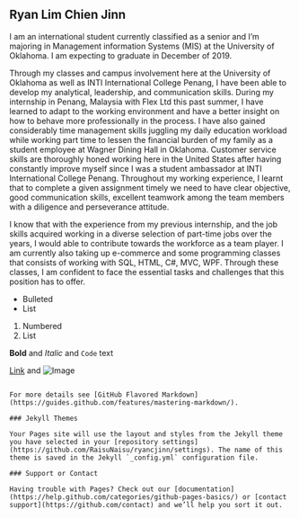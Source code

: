 ## Ryan Lim Chien Jinn

I am an international student currently classified as a senior and I’m majoring in Management information Systems (MIS) at the University of Oklahoma. I am expecting to graduate in December of 2019. 

Through my classes and campus involvement here at the University of Oklahoma as well as INTI International College Penang, I have been able to develop my analytical, leadership, and communication skills. During my internship in Penang, Malaysia with Flex Ltd this past summer, I have learned to adapt to the working environment and have a better insight on how to behave more professionally in the process. I have also gained considerably time management skills juggling my daily education workload while working part time to lessen the financial burden of my family as a student employee at Wagner Dining Hall in Oklahoma. Customer service skills are thoroughly honed working here in the United States after having constantly improve myself since I was a student ambassador at INTI International College Penang. Throughout my working experience, I learnt that to complete a given assignment timely we need to have clear objective, good communication skills, excellent teamwork among the team members with a diligence and perseverance attitude.

I know that with the experience from my previous internship, and the job skills acquired working in a diverse selection of part-time jobs over the years, I would able to contribute towards the workforce as a team player. I am currently also taking up e-commerce and some programming classes that consists of working with SQL, HTML, C#, MVC, WPF. Through these classes, I am confident to face the essential tasks and challenges that this position has to offer. 

- Bulleted
- List

1. Numbered
2. List

**Bold** and _Italic_ and `Code` text

[Link](url) and ![Image](src)
```

For more details see [GitHub Flavored Markdown](https://guides.github.com/features/mastering-markdown/).

### Jekyll Themes

Your Pages site will use the layout and styles from the Jekyll theme you have selected in your [repository settings](https://github.com/RaisuNaisu/ryancjinn/settings). The name of this theme is saved in the Jekyll `_config.yml` configuration file.

### Support or Contact

Having trouble with Pages? Check out our [documentation](https://help.github.com/categories/github-pages-basics/) or [contact support](https://github.com/contact) and we’ll help you sort it out.
